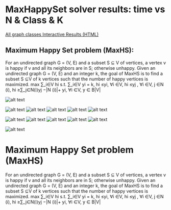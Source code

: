 # MaxHappySet solver results: time vs N & Class & K
[All graph classes Interactive Results (HTML)](output/Results6p7/fullResults6p7_2.html)

## Maximum Happy Set problem (MaxHS):

For an undirected graph G = (V, E) and a subset S ⊆ V of vertices, a vertex v is happy if v and all its neighbors are in S; otherwise unhappy. Given an undirected graph G = (V, E) and an integer k, the goal of MaxHS is to find a subset S ⊆V of k vertices such that the number of happy vertices is maximized. max ∑_i∈V hi s.t. ∑_i∈V yi = k, hi ≤yi, ∀i ∈V, hi ≤yj , ∀i ∈V, j ∈N (i), hi ≥∑_j∈N(i)yj −|N (i)|+ yi, ∀i ∈V, y ∈ B|V|

![alt text](output/Results11/Results11.png "Title")

![alt text](output/Results6p7/starResults6p7_2.png "Title")
![alt text](output/Results6p7/BAResults6p7_2.png "Title")
![alt text](output/Results6p7/bipartiteResults6p7_2.png "Title")
![alt text](output/Results6p7/cubicResults6p7_2.png "Title")
![alt text](output/Results6p7/lollipopResults6p7_2.png "Title")


![alt text](output/Results6p7/starResults6p7_3.png "Title")
![alt text](output/Results6p7/BAResults6p7_3.png "Title")
![alt text](output/Results6p7/bipartiteResults6p7_3.png "Title")
![alt text](output/Results6p7/cubicResults6p7_3.png "Title")
![alt text](output/Results6p7/lollipopResults6p7_3.png "Title")

![alt text](output/Results9/BAResults9_middle_4(tongue).png "Title")

# Maximum Happy Set problem (MaxHS)
For an undirected graph G = (V, E) and a subset S ⊆ V of vertices, a vertex
v is happy if v and all its neighbors are in S; otherwise unhappy. Given an
undirected graph G = (V, E) and an integer k, the goal of MaxHS is to find a
subset S ⊆V of k vertices such that the number of happy vertices is maximized.
max ∑_i∈V hi
s.t. ∑_i∈V yi = k,
hi ≤yi, ∀i ∈V,
hi ≤yj , ∀i ∈V, j ∈N (i),
hi ≥∑_j∈N(i)yj −|N (i)|+ yi, ∀i ∈V,
y ∈ B|V|
